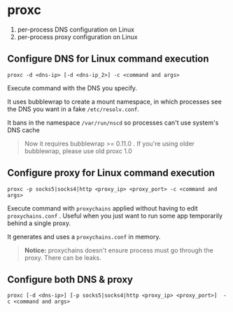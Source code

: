 # proxc

1. per-process DNS configuration on Linux
2. per-process proxy configuration on Linux

## Configure DNS for Linux command execution

```
proxc -d <dns-ip> [-d <dns-ip_2>] -c <command and args>
```

Execute command with the DNS you specify.

It uses bubblewrap to create a mount namespace, in which processes see the DNS you want in a fake `/etc/resolv.conf`.

It bans in the namespace `/var/run/nscd` so processes can't use system's DNS cache

> Now it requires bubblewrap >= 0.11.0 . If you're using older bubblewrap, please use old proxc 1.0

## Configure proxy for Linux command execution

```
proxc -p socks5|socks4|http <proxy_ip> <proxy_port> -c <command and args>
```

Execute command with `proxychains` applied without having to edit `proxychains.conf` . Useful when you just want to run some app temporarily behind a single proxy.

It generates and uses a `proxychains.conf` in memory.

> **Notice:** proxychains doesn't ensure process must go through the proxy. There can be leaks.

## Configure both DNS & proxy

    proxc [-d <dns-ip>] [-p socks5|socks4|http <proxy_ip> <proxy_port>]  -c <command and args>
